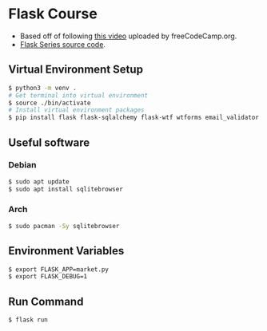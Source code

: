 # Flask Course
- Based off of following [this video](https://www.youtube.com/watch?v=Qr4QMBUPxWo) uploaded by freeCodeCamp.org.
- [Flask Series source code](https://github.com/jimdevops19/FlaskSeries).
## Virtual Environment Setup
```bash
$ python3 -m venv .
# Get terminal into virtual environment
$ source ./bin/activate
# Install virtual environment packages
$ pip install flask flask-sqlalchemy flask-wtf wtforms email_validator flask_bcrypt flask_login
```

## Useful software
### Debian
```bash
$ sudo apt update
$ sudo apt install sqlitebrowser
```

### Arch
```bash
$ sudo pacman -Sy sqlitebrowser
```

## Environment Variables
```bash
$ export FLASK_APP=market.py
$ export FLASK_DEBUG=1
```

## Run Command
```bash 
$ flask run
```
